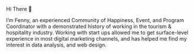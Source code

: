 Hi There 👋

I’m Fenny, an experienced Community of Happiness, Event, and Program Coordinator with a demonstrated history of working in the tourism & hospitality industry. Working with start ups allowed me to get surface-level experience in most digital marketing channels, and has helped me find my interest in data analysis, and web design. 
<!---
FennyWilriani/FennyWilriani is a ✨ special ✨ repository because its `README.md` (this file) appears on your GitHub profile.
You can click the Preview link to take a look at your changes.
--->
